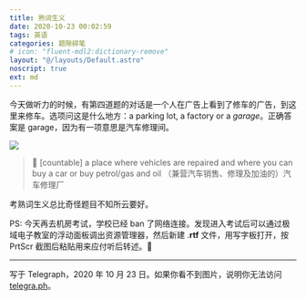 ```yaml
---
title: 熟词生义
date: 2020-10-23 00:02:59
tags: 英语
categories: 题隙碎笔
# icon: "fluent-mdl2:dictionary-remove"
layout: "@/layouts/Default.astro"
noscript: true
ext: md
---
```


今天做听力的时候，有第四道题的对话是一个人在广告上看到了修车的广告，到这里来修车。选项问这是什么地方：<span lang="en">a parking lot, a factory or a <em>garage</em></span>。正确答案是 garage，因为有一项意思是汽车修理间。

![](https://telegra.ph/file/57851e6d307334d61c712.png)

> 🔑 [countable] a place where vehicles are repaired and where you can buy a car or buy petrol/gas and oil （兼营汽车销售、修理及加油的）汽车修理厂

考熟词生义总比奇怪题目不知所云要好。

PS: 今天再去机房考试，学校已经 ban 了网络连接。发现进入考试后可以通过极域电子教室的浮动面板调出资源管理器，然后新建 .**rtf** 文件，用写字板打开，按 PrtScr 截图后粘贴用来应付听后转述。📝

* * *

写于 Telegraph，2020 年 10 月 23 日。如果你看不到图片，说明你无法访问 [telegra.ph](https://telegra.ph)。
